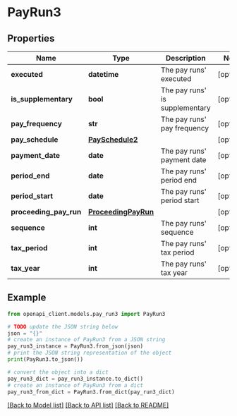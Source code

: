 # PayRun3


## Properties

Name | Type | Description | Notes
------------ | ------------- | ------------- | -------------
**executed** | **datetime** | The pay runs&#39; executed | [optional] 
**is_supplementary** | **bool** | The pay runs&#39; is supplementary | [optional] 
**pay_frequency** | **str** | The pay runs&#39; pay frequency | [optional] 
**pay_schedule** | [**PaySchedule2**](PaySchedule2.md) |  | [optional] 
**payment_date** | **date** | The pay runs&#39; payment date | [optional] 
**period_end** | **date** | The pay runs&#39; period end | [optional] 
**period_start** | **date** | The pay runs&#39; period start | [optional] 
**proceeding_pay_run** | [**ProceedingPayRun**](ProceedingPayRun.md) |  | [optional] 
**sequence** | **int** | The pay runs&#39; sequence | [optional] 
**tax_period** | **int** | The pay runs&#39; tax period | [optional] 
**tax_year** | **int** | The pay runs&#39; tax year | [optional] 

## Example

```python
from openapi_client.models.pay_run3 import PayRun3

# TODO update the JSON string below
json = "{}"
# create an instance of PayRun3 from a JSON string
pay_run3_instance = PayRun3.from_json(json)
# print the JSON string representation of the object
print(PayRun3.to_json())

# convert the object into a dict
pay_run3_dict = pay_run3_instance.to_dict()
# create an instance of PayRun3 from a dict
pay_run3_from_dict = PayRun3.from_dict(pay_run3_dict)
```
[[Back to Model list]](../README.md#documentation-for-models) [[Back to API list]](../README.md#documentation-for-api-endpoints) [[Back to README]](../README.md)


